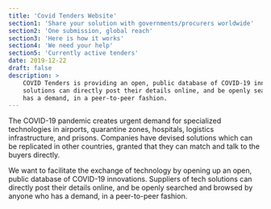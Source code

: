 ```yaml
---
title: 'Covid Tenders Website'
section1: 'Share your solution with governments/procurers worldwide'
section2: 'One submission, global reach'
section3: 'Here is how it works'
section4: 'We need your help'
section5: 'Currently active tenders'
date: 2019-12-22
draft: false
description: >
    COVID Tenders is providing an open, public database of COVID-19 innovations. Suppliers of tech
    solutions can directly post their details online, and be openly searched and browsed by anyone who
    has a demand, in a peer-to-peer fashion.
---
```


The COVID-19 pandemic creates urgent demand for specialized technologies in airports, quarantine zones,
hospitals, logistics infrastructure, and prisons. Companies have devised solutions which can be
replicated in other countries, granted that they can match and talk to the buyers directly.

We want to facilitate the exchange of technology by opening up an open, public database of COVID-19
innovations. Suppliers of tech solutions can directly post their details online, and be openly
searched and browsed by anyone who has a demand, in a peer-to-peer fashion.
